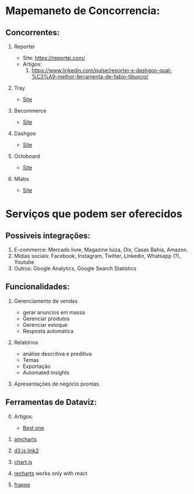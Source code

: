 # Mapemaneto de Concorrencia:

## Concorrentes:

1. Reportei
	- Site: https://reportei.com/
	- Artigos:
		1. https://www.linkedin.com/pulse/reportei-x-dashgoo-qual-%C3%A9-melhor-ferramenta-de-fabio-tiburcio/

2. Tray
	- [Site](https://www.tray.com.br/)

3. Becommerce
	- [Site](https://www.becommerce.com.br/anuncios/)

4. Dashgoo	
	- [Site](https://dashgoo.com/)

5. Octoboard
	- [Site](https://www.octoboard.com/pt/agencies/social-media-reporting-tool)

6. Mlabs
	- [Site](https://www.mlabs.com.br/funcionalidades/relatorios-redes-sociais)

# Serviços que podem ser oferecidos

## Possiveis integrações:

1. E-commerce: Mercado livre, Magazine luiza, Olx, Casas Bahia, Amazon.
2. Midias sociais: Facebook, Instagram, Twitter, Linkedin, Whatsapp (?), Youtube
3. Outros: Google Analytics, Google Search Statistics

## Funcionalidades:

1. Gerenciamento de vendas
	- gerar anuncios em massa
	- Gerenciar produtos
	- Gerenciar estoque
	- Resposta automatica

2. Relatórios
	- análise descritiva e preditiva
	- Temas
	- Exportação
	- Automated insights
3. Apresentações de negócio prontas.

## Ferramentas de Dataviz:
0. Artigos:
	- [Best one](https://www.quora.com/What-are-the-best-libraries-for-Web-data-visualization-in-Javascript)

1. [amcharts](https://www.amcharts.com/)
2. [d3.js](https://d3js.org/),[link2](https://www.awwwards.com/websites/d3/)
3. [chart.js](https://www.chartjs.org/)
4. [recharts](http://recharts.org/en-US/examples) works only with react
5. [frappe](https://frappe.io/charts)
